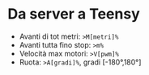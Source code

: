 
# Da server a Teensy

- Avanti di tot metri: `>M[metri]%`
- Avanti tutta fino stop: `>m%`
- Velocità max motori: `>V[pwm]%`
- Ruota: `>A[gradi]%`, gradi [-180°,180°]
